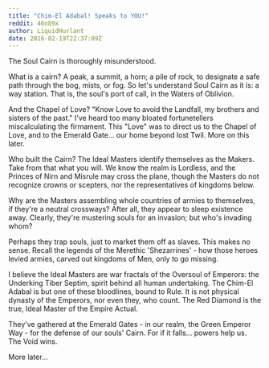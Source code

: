 ```yaml
---
title: "Chim-El Adabal! Speaks to YOU!"
reddit: 46n89x
author: LiquidHurlant
date: 2016-02-19T22:37:09Z
---
```


The Soul Cairn is thoroughly misunderstood.

What is a cairn? A peak, a summit, a horn; a pile of rock, to designate a safe path through the bog, mists, or fog. So let's understand Soul Cairn as it is: a way station. That is, the soul's port of call, in the Waters of Oblivion.

And the Chapel of Love? "Know Love to avoid the Landfall, my brothers and sisters of the past." I've heard too many bloated fortunetellers miscalculating the firmament. This "Love" was to direct us to the Chapel of Love, and to the Emerald Gate... our home beyond lost Twil. More on this later.

Who built the Cairn? The Ideal Masters identify themselves as the Makers. Take from that what you will.  We know the realm is Lordless, and the Princes of Nirn and Misrule may cross the plane, though the Masters do not recognize crowns or scepters, nor the representatives of kingdoms below.

Why are the Masters assembling whole countries of armies to themselves, if they're a neutral crossways? After all, they appear to sleep existence away. Clearly, they're mustering souls for an invasion; but who's invading whom? 

Perhaps they trap souls, just to market them off as slaves. This makes no sense. Recall the legends of the Merethic 'Shezarrines' - how those heroes levied armies, carved out kingdoms of Men, only to go missing.

I believe the Ideal Masters are war fractals of the Oversoul of Emperors: the Underking Tiber Septim, spirit behind all human undertaking. The Chim-El Adabal is but one of these bloodlines, bound to Rule. It is not physical dynasty of the Emperors, nor even they, who count. The Red Diamond is the true, Ideal Master of the Empire Actual.

They've gathered at the Emerald Gates - in our realm, the Green Emperor Way - for the defense of our souls' Cairn. For if it falls... powers help us. The Void wins. 

More later...
